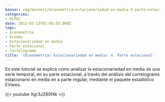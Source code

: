 ```yaml
---
banner: img/banners/econometria-estacionariedad-en-media-4-parte-estacional.jpg
categories:
- ULPGC
date: 2013-03-13T01:05:53.000Z
tags:
- Econometría
- Eviews
- Estacionariedad en media
- Parte estacional
- Correlograma
title: '(Econometría) Estacionariedad en media: 4. Parte estacional'
---
```


En este tutorial se explica cómo analizar la estacionariedad en media de una serie temporal, en su parte estacional, a través del análisis del correlograma estacionario en media en a parte regular, mediante el paquete estadístico EViews.

{{< youtube Xgr3J280f4k >}}
